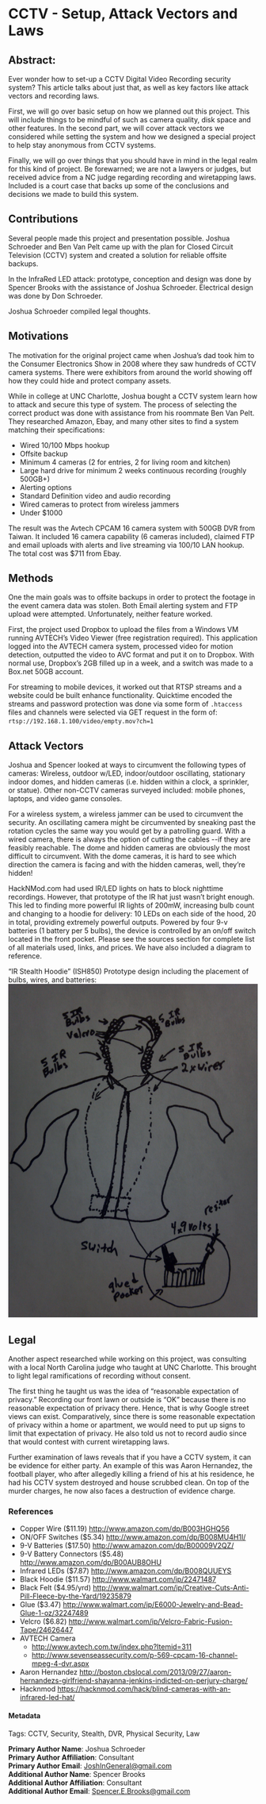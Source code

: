 # CCTV - Setup, Attack Vectors and Laws

## Abstract: 
Ever wonder how to set-up a CCTV Digital Video Recording security system? This article talks about just that, as well as key factors like attack vectors and recording laws.

First, we will go over basic setup on how we planned out this project. This will include things to be mindful of such as camera quality, disk space and other features. In the second part, we will cover attack vectors we considered while setting the system and how we designed a special project to help stay anonymous from CCTV systems. 

Finally, we will go over things that you should have in mind in the legal realm for this kind of project. Be forewarned; we are not a lawyers or judges, but received advice from a NC judge regarding recording and wiretapping laws. Included is a court case that backs up some of the conclusions and decisions we made to build this system.

Contributions
---------------
Several people made this project and presentation possible. Joshua Schroeder and Ben Van Pelt came up with the plan for Closed Circuit Television (CCTV) system and created a solution for reliable offsite backups. 

In the InfraRed LED attack: prototype, conception and design was done by Spencer Brooks with the assistance of Joshua Schroeder. Electrical design was done by Don Schroeder.

Joshua Schroeder compiled legal thoughts. 

Motivations
-------------
The motivation for the original project came when Joshua’s dad took him to the Consumer Electronics Show in 2008 where they saw hundreds of CCTV camera systems. There were exhibitors from around the world showing off how they could hide and protect company assets. 

While in college at UNC Charlotte, Joshua bought a CCTV system learn how to attack and secure this type of system. The process of selecting the correct product was done with assistance from his roommate Ben Van Pelt. They researched Amazon, Ebay, and many other sites to find a system matching their specifications:

+ Wired 10/100 Mbps hookup
+ Offsite backup
+ Minimum 4 cameras (2 for entries, 2 for living room and kitchen)
+ Large hard drive for minimum 2 weeks continuous recording (roughly 500GB+)
+ Alerting options
+ Standard Definition video and audio recording
+ Wired cameras to protect from wireless jammers
+ Under $1000

The result was the Avtech CPCAM 16 camera system with 500GB DVR from Taiwan. It included 16 camera capability (6 cameras included), claimed FTP and email uploads with alerts and live streaming via 100/10 LAN hookup. The total cost was $711 from Ebay.

Methods
----------
One the main goals was to offsite backups in order to protect the footage in the event camera data was stolen. Both Email alerting system and FTP upload were attempted. Unfortunately, neither feature worked.

First, the project used Dropbox to upload the files from a Windows VM running AVTECH’s Video Viewer (free registration required). This application logged into the AVTECH camera system, processed video for motion detection, outputted the video to AVC format and put it on to Dropbox. With normal use, Dropbox’s 2GB filled up in a week, and a switch was made to a Box.net 50GB account. 

For streaming to mobile devices, it worked out that RTSP streams and a website could be built enhance functionality.  Quicktime encoded the streams and password protection was done via some form of `.htaccess` files and channels were selected via GET request in the form of: `rtsp://192.168.1.100/video/empty.mov?ch=1`

Attack Vectors
-----------------
Joshua and Spencer looked at ways to circumvent the following types of cameras: Wireless, outdoor w/LED, indoor/outdoor oscillating, stationary indoor domes, and hidden cameras (i.e. hidden within a clock, a sprinkler, or statue). Other non-CCTV cameras surveyed included: mobile phones, laptops, and video game consoles.

For a wireless system, a wireless jammer can be used to circumvent the security. An oscillating camera might be circumvented by sneaking past the rotation cycles the same way you would get by a patrolling guard. With a wired camera, there is always the option of cutting the cables --if they are feasibly reachable. The dome and hidden cameras are obviously the most difficult to circumvent. With the dome cameras, it is hard to see which direction the camera is facing and with the hidden cameras, well, they’re hidden!
 
HackNMod.com had used IR/LED lights on hats to block nighttime recordings. However, that prototype of the IR hat just wasn’t bright enough. This led to finding more powerful IR lights of 200mW, increasing bulb count and changing to a hoodie for delivery: 10 LEDs on each side of the hood, 20 in total, providing extremely powerful outputs. Powered by four 9-v batteries (1 battery per 5 bulbs), the device is controlled by an on/off switch located in the front pocket. Please see the sources section for complete list of all materials used, links, and prices. We have also included a diagram to reference. 

“IR Stealth Hoodie” (ISH850) 
Prototype design including the placement of bulbs, wires, and batteries:
 ![CCTV Diagram - Wires, Bulbs, Switches and 9 volt batteriest](imgs/CCTVDiagram.jpg)

Legal
------
Another aspect researched while working on this project, was consulting with a local North Carolina judge who taught at UNC Charlotte. This brought to light legal ramifications of recording without consent.

The first thing he taught us was the idea of “reasonable expectation of privacy.” Recording our front lawn or outside is “OK” because there is no reasonable expectation of privacy there. Hence, that is why Google street views can exist. Comparatively, since there is some reasonable expectation of privacy within a home or apartment, we would need to put up signs to limit that expectation of privacy. He also told us not to record audio since that would contest with current wiretapping laws. 

Further examination of laws reveals that if you have a CCTV system, it can be evidence for either party. An example of this was Aaron Hernandez, the football player, who after allegedly killing a friend of his at his residence, he had his CCTV system destroyed and house scrubbed clean. On top of the murder charges, he now also faces a destruction of evidence charge. 

### References

* Copper Wire ($11.19) http://www.amazon.com/dp/B003HGHQ56 
* ON/OFF Switches ($5.34) http://www.amazon.com/dp/B008MU4H1I/
* 9-V Batteries ($17.50) http://www.amazon.com/dp/B00009V2QZ/
* 9-V Battery Connectors ($5.48) http://www.amazon.com/dp/B00AUB8OHU
* Infrared LEDs ($7.87) http://www.amazon.com/dp/B008QUUEYS
* Black Hoodie ($11.57) http://www.walmart.com/ip/22471487
* Black Felt ($4.95/yrd) http://www.walmart.com/ip/Creative-Cuts-Anti-Pill-Fleece-by-the-Yard/19235879
* Glue ($3.47) http://www.walmart.com/ip/E6000-Jewelry-and-Bead-Glue-1-oz/32247489
* Velcro ($6.82) http://www.walmart.com/ip/Velcro-Fabric-Fusion-Tape/24626447
* AVTECH Camera
  * http://www.avtech.com.tw/index.php?Itemid=311
  * http://www.sevenseassecurity.com/p-569-cpcam-16-channel-mpeg-4-dvr.aspx
* Aaron Hernandez http://boston.cbslocal.com/2013/09/27/aaron-hernandezs-girlfriend-shayanna-jenkins-indicted-on-perjury-charge/
* Hacknmod https://hacknmod.com/hack/blind-cameras-with-an-infrared-led-hat/

#### Metadata
Tags: CCTV, Security, Stealth, DVR, Physical Security, Law

**Primary Author Name**: Joshua Schroeder  
**Primary Author Affiliation**: Consultant  
**Primary Author Email**: JoshInGeneral@gmail.com  
**Additional Author Name**: Spencer Brooks  
**Additional Author Affiliation**: Consultant  
**Additional Author Email**: Spencer.E.Brooks@gmail.com  
